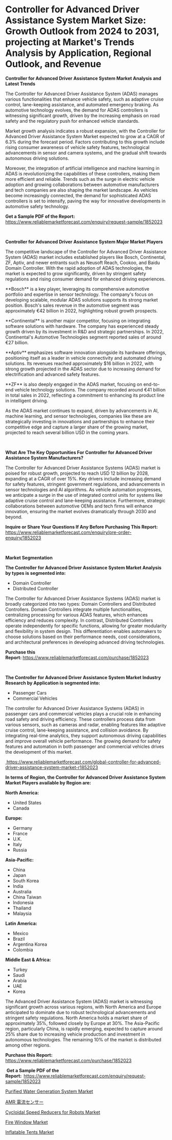 <p><h1>Controller for Advanced Driver Assistance System Market Size: Growth Outlook from 2024 to 2031, projecting at Market's Trends Analysis by Application, Regional Outlook, and Revenue</h1></p><p><strong>Controller for Advanced Driver Assistance System Market Analysis and Latest Trends</strong></p>
<p><p>The Controller for Advanced Driver Assistance System (ADAS) manages various functionalities that enhance vehicle safety, such as adaptive cruise control, lane-keeping assistance, and automated emergency braking. As automotive technology evolves, the demand for ADAS controllers is witnessing significant growth, driven by the increasing emphasis on road safety and the regulatory push for enhanced vehicle standards. </p><p>Market growth analysis indicates a robust expansion, with the Controller for Advanced Driver Assistance System Market expected to grow at a CAGR of 6.3% during the forecast period. Factors contributing to this growth include rising consumer awareness of vehicle safety features, technological advancements in sensor and camera systems, and the gradual shift towards autonomous driving solutions. </p><p>Moreover, the integration of artificial intelligence and machine learning in ADAS is revolutionizing the capabilities of these controllers, making them more efficient and reliable. Trends such as the surge in electric vehicle adoption and growing collaborations between automotive manufacturers and tech companies are also shaping the market landscape. As vehicles become increasingly connected, the demand for sophisticated ADAS controllers is set to intensify, paving the way for innovative developments in automotive safety technology.</p></p>
<p><strong>Get a Sample PDF of the Report:&nbsp;</strong> <a href="https://www.reliablemarketforecast.com/enquiry/request-sample/1852023?utm_campaign=1082&utm_medium=2&utm_source=Github&utm_content=ia&utm_term=18102024&utm_id=controller-for-advanced-driver-assistance-system">https://www.reliablemarketforecast.com/enquiry/request-sample/1852023</a></p>
<p>&nbsp;</p>
<p><strong>Controller for Advanced Driver Assistance System Major Market Players</strong></p>
<p><p>The competitive landscape of the Controller for Advanced Driver Assistance System (ADAS) market includes established players like Bosch, Continental, ZF, Aptiv, and newer entrants such as Neusoft Reach, Cookoo, and Baidu Domain Controller. With the rapid adoption of ADAS technologies, the market is expected to grow significantly, driven by stringent safety regulations and rising consumer demand for enhanced driving experiences.</p><p>**Bosch** is a key player, leveraging its comprehensive automotive portfolio and expertise in sensor technology. The company's focus on developing scalable, modular ADAS solutions supports its strong market position. Bosch's sales revenue in the automotive segment was approximately €42 billion in 2022, highlighting robust growth prospects.</p><p>**Continental** is another major competitor, focusing on integrating software solutions with hardware. The company has experienced steady growth driven by its investment in R&D and strategic partnerships. In 2022, Continental's Automotive Technologies segment reported sales of around €27 billion.</p><p>**Aptiv** emphasizes software innovation alongside its hardware offerings, positioning itself as a leader in vehicle connectivity and automated driving solutions. Its revenues reached approximately $16 billion in 2022, with strong growth projected in the ADAS sector due to increasing demand for electrification and advanced safety features.</p><p>**ZF** is also deeply engaged in the ADAS market, focusing on end-to-end vehicle technology solutions. The company recorded around €41 billion in total sales in 2022, reflecting a commitment to enhancing its product line in intelligent driving.</p><p>As the ADAS market continues to expand, driven by advancements in AI, machine learning, and sensor technologies, companies like these are strategically investing in innovations and partnerships to enhance their competitive edge and capture a larger share of the growing market, projected to reach several billion USD in the coming years.</p></p>
<p>&nbsp;</p>
<p><strong>What Are The Key Opportunities For Controller for Advanced Driver Assistance System Manufacturers?</strong></p>
<p><p>The Controller for Advanced Driver Assistance Systems (ADAS) market is poised for robust growth, projected to reach USD 12 billion by 2028, expanding at a CAGR of over 15%. Key drivers include increasing demand for safety features, stringent government regulations, and advancements in sensor technologies and AI algorithms. As vehicle automation progresses, we anticipate a surge in the use of integrated control units for systems like adaptive cruise control and lane-keeping assistance. Furthermore, strategic collaborations between automotive OEMs and tech firms will enhance innovation, ensuring the market evolves dramatically through 2030 and beyond.</p></p>
<p><strong>Inquire or Share Your Questions If Any Before Purchasing This Report:</strong> <a href="https://www.reliablemarketforecast.com/enquiry/pre-order-enquiry/1852023?utm_campaign=1082&utm_medium=2&utm_source=Github&utm_content=ia&utm_term=18102024&utm_id=controller-for-advanced-driver-assistance-system">https://www.reliablemarketforecast.com/enquiry/pre-order-enquiry/1852023</a></p>
<p>&nbsp;</p>
<p><strong>Market Segmentation</strong></p>
<p><strong>The Controller for Advanced Driver Assistance System Market Analysis by types is segmented into:</strong></p>
<p><ul><li>Domain Controller</li><li>Distributed Controller</li></ul></p>
<p><p>The Controller for Advanced Driver Assistance Systems (ADAS) market is broadly categorized into two types: Domain Controllers and Distributed Controllers. Domain Controllers integrate multiple functionalities, centralizing processing for various ADAS features, which enhances efficiency and reduces complexity. In contrast, Distributed Controllers operate independently for specific functions, allowing for greater modularity and flexibility in system design. This differentiation enables automakers to choose solutions based on their performance needs, cost considerations, and architectural preferences in developing advanced driving technologies.</p></p>
<p><strong>Purchase this Report:&nbsp;</strong><a href="https://www.reliablemarketforecast.com/purchase/1852023?utm_campaign=1082&utm_medium=2&utm_source=Github&utm_content=ia&utm_term=18102024&utm_id=controller-for-advanced-driver-assistance-system">https://www.reliablemarketforecast.com/purchase/1852023</a></p>
<p>&nbsp;</p>
<p><strong>The Controller for Advanced Driver Assistance System Market Industry Research by Application is segmented into:</strong></p>
<p><ul><li>Passenger Cars</li><li>Commercial Vehicles</li></ul></p>
<p><p>The controller for Advanced Driver Assistance Systems (ADAS) in passenger cars and commercial vehicles plays a crucial role in enhancing road safety and driving efficiency. These controllers process data from various sensors, such as cameras and radar, enabling features like adaptive cruise control, lane-keeping assistance, and collision avoidance. By integrating real-time analytics, they support autonomous driving capabilities and improve overall vehicle performance. The growing demand for safety features and automation in both passenger and commercial vehicles drives the development of this market.</p></p>
<p><a href="https://www.reliablemarketforecast.com/global-controller-for-advanced-driver-assistance-system-market-r1852023?utm_campaign=1082&utm_medium=2&utm_source=Github&utm_content=ia&utm_term=18102024&utm_id=controller-for-advanced-driver-assistance-system">&nbsp;https://www.reliablemarketforecast.com/global-controller-for-advanced-driver-assistance-system-market-r1852023</a></p>
<p><strong>In terms of Region, the Controller for Advanced Driver Assistance System Market Players available by Region are:</strong></p>
<p>
    <p> <strong> North America: </strong>
        <ul>
            <li>United States</li>
            <li>Canada</li>
        </ul>
        </p> 
    <p> <strong> Europe: </strong>
        <ul>
            <li>Germany</li>
            <li>France</li>
            <li>U.K.</li>
            <li>Italy</li>
            <li>Russia</li>
        </ul>
        </p> 
    <p> <strong> Asia-Pacific: </strong>
        <ul>
            <li>China</li>
            <li>Japan</li>
            <li>South Korea</li>
            <li>India</li>
            <li>Australia</li>
            <li>China Taiwan</li>
            <li>Indonesia</li>
            <li>Thailand</li>
            <li>Malaysia</li>
        </ul>
        </p> 
    <p> <strong> Latin America: </strong>
        <ul>
            <li>Mexico</li>
            <li>Brazil</li>
            <li>Argentina Korea</li>
            <li>Colombia</li>
        </ul>
        </p> 
    <p> <strong> Middle East & Africa: </strong>
        <ul>
            <li>Turkey</li>
            <li>Saudi</li>
            <li>Arabia</li>
            <li>UAE</li>
            <li>Korea</li>
        </ul>
    </p>
    </p>
<p><p>The Advanced Driver Assistance System (ADAS) market is witnessing significant growth across various regions, with North America and Europe anticipated to dominate due to robust technological advancements and stringent safety regulations. North America holds a market share of approximately 35%, followed closely by Europe at 30%. The Asia-Pacific region, particularly China, is rapidly emerging, expected to capture around 25% share due to increasing vehicle production and investment in autonomous technologies. The remaining 10% of the market is distributed among other regions.</p></p>
<p><strong>Purchase this Report: </strong><a href="https://www.reliablemarketforecast.com/purchase/1852023?utm_campaign=1082&utm_medium=2&utm_source=Github&utm_content=ia&utm_term=18102024&utm_id=controller-for-advanced-driver-assistance-system">https://www.reliablemarketforecast.com/purchase/1852023</a></p>
<p>&nbsp;<strong>Get a Sample PDF of the Report:&nbsp;&nbsp;</strong><a href="https://www.reliablemarketforecast.com/enquiry/request-sample/1852023?utm_campaign=1082&utm_medium=2&utm_source=Github&utm_content=ia&utm_term=18102024&utm_id=controller-for-advanced-driver-assistance-system">https://www.reliablemarketforecast.com/enquiry/request-sample/1852023</a></p>
<p><strong></strong></p>
<p><p><a href="https://issuu.com/reportprime-2/docs/purified-water-generation-system-ma_40da54bd29a520?utm_campaign=1082&utm_medium=2&utm_source=Github&utm_content=ia&utm_term=18102024&utm_id=controller-for-advanced-driver-assistance-system">Purified Water Generation System Market</a></p><p><a href="https://github.com/lababdou/Market-Research-Report-List-6/blob/main/744193218858.md?utm_campaign=1082&utm_medium=2&utm_source=Github&utm_content=ia&utm_term=18102024&utm_id=controller-for-advanced-driver-assistance-system">AMR 電流センサー</a></p><p><a href="https://github.com/marcouhbmammoc/Market-Research-Report-List-1/blob/main/cycloidal-speed-reducers-for-robots-market.md?utm_campaign=1082&utm_medium=2&utm_source=Github&utm_content=ia&utm_term=18102024&utm_id=controller-for-advanced-driver-assistance-system">Cycloidal Speed Reducers for Robots Market</a></p><p><a href="https://www.linkedin.com/pulse/future-ready-strategic-insights-global-fire-window-market-2024-wzqtc?utm_campaign=1082&utm_medium=2&utm_source=Github&utm_content=ia&utm_term=18102024&utm_id=controller-for-advanced-driver-assistance-system">Fire Window Market</a></p><p><a href="https://www.linkedin.com/pulse/global-inflatable-tents-industry-analysis-share-growth-trends-uj88c?utm_campaign=1082&utm_medium=2&utm_source=Github&utm_content=ia&utm_term=18102024&utm_id=controller-for-advanced-driver-assistance-system">Inflatable Tents Market</a></p></p>